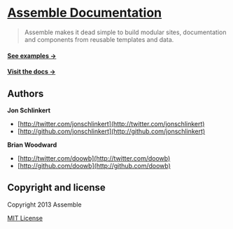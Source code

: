 # [Assemble Documentation](http://assemble.io/)

> Assemble makes it dead simple to build modular sites, documentation and components from reusable templates and data.


#### [See examples →](https://github.com/assemble/assemble-examples/)

#### [Visit the docs →](http://assemble.io/)


## Authors

**Jon Schlinkert**

+ [http://twitter.com/jonschlinkert](http://twitter.com/jonschlinkert)
+ [http://github.com/jonschlinkert](http://github.com/jonschlinkert)

**Brian Woodward**

+ [http://twitter.com/doowb](http://twitter.com/doowb)
+ [http://github.com/doowb](http://github.com/doowb)


## Copyright and license
Copyright 2013 Assemble

[MIT License](LICENSE-MIT)